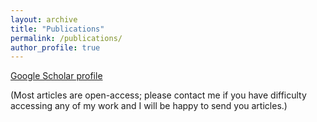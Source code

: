 ```yaml
---
layout: archive
title: "Publications"
permalink: /publications/
author_profile: true
---
```


[Google Scholar profile](https://scholar.google.com/citations?user=5vBe0IUAAAAJ&hl=en) 

 (Most articles are open-access; please contact me if you have difficulty accessing any of my work and I will be happy to send you articles.)
